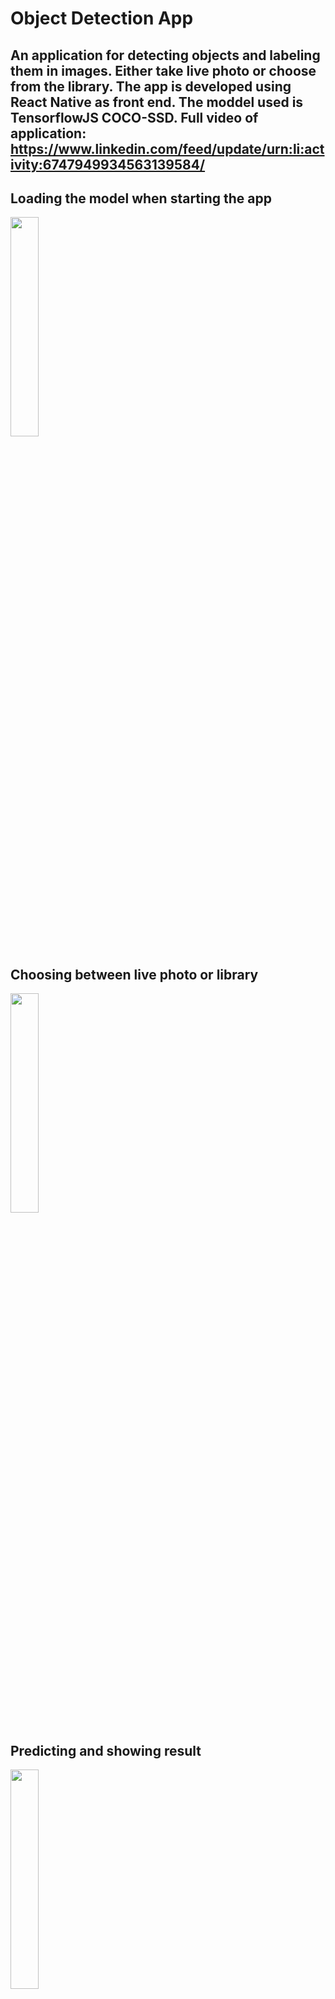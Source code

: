 # Object Detection App

## An application for detecting objects and labeling them in images. Either take live photo or choose from the library. The app is developed using React Native as front end. The moddel used is TensorflowJS COCO-SSD. Full video of application: https://www.linkedin.com/feed/update/urn:li:activity:6747949934563139584/

## Loading the model when starting the app
<img src="https://user-images.githubusercontent.com/20997734/103454773-91128b00-4ce7-11eb-98f6-319c3437f800.gif" width="30%" height="30%">

## Choosing between live photo or library
<img src="https://user-images.githubusercontent.com/20997734/103454839-1ac25880-4ce8-11eb-9397-68a870cdf8b0.gif" width="30%" height="30%">

## Predicting and showing result
<img src="https://user-images.githubusercontent.com/20997734/103454874-56f5b900-4ce8-11eb-98a8-892f992eb4a3.gif" width="30%" height="30%">
